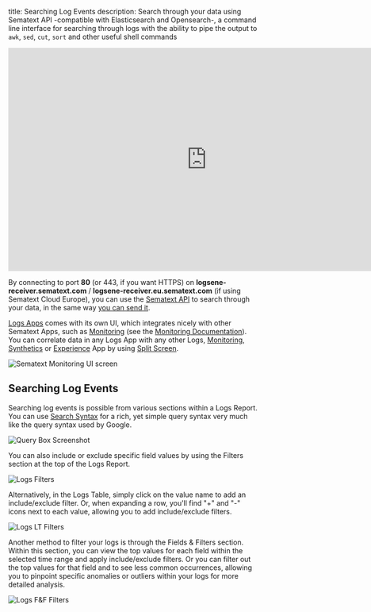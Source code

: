 title: Searching Log Events
description: Search through your data using Sematext API -compatible with Elasticsearch and Opensearch-, a command line interface for searching through logs with the ability to pipe the output to `awk`, `sed`, `cut`, `sort` and other useful shell commands

<iframe width="800" height="450" src="https://www.youtube.com/embed/TSlp3ru1BNA" frameborder="0" allow="autoplay; encrypted-media" allowfullscreen></iframe>

By connecting to port **80** (or 443, if you want HTTPS) on **logsene-receiver.sematext.com** / **logsene-receiver.eu.sematext.com** (if using Sematext Cloud Europe), you can use the [Sematext API](docs/logs/search-through-the-elasticsearch-api) to search through your data, in the same way [you can send it](/docs/logs/sending-log-events).

[Logs Apps](/docs/logs/) comes with its own UI, which integrates nicely with other Sematext Apps, such as [Monitoring](https://sematext.com/spm/) (see the [Monitoring Documentation](/docs/monitoring)). You can correlate data in any Logs App with any other Logs, [Monitoring](/docs/monitoring/), [Synthetics](/docs/synthetics/) or [Experience](/docs/experience/) App by using [Split Screen](/docs/guide/split-screen/).

<img alt="Sematext Monitoring UI screen" src="/docs/images/logs/logsene-ui.png" title="Sematext Logging UI screen">

## Searching Log Events

Searching log events is possible from various sections within a Logs Report. You can use [Search Syntax](/docs/logs/search-syntax/) for a rich, yet simple query syntax very much like the query syntax used by Google.

![Query Box Screenshot](/docs/images/logs/query-search-box.png)

You can also include or exclude specific field values by using the Filters section at the top of the Logs Report.

![Logs Filters](/docs/images/logs/logs-ad-hoc-filters.gif)

Alternatively, in the Logs Table, simply click on the value name to add an include/exclude filter. Or, when expanding a row, you'll find "+" and "-" icons next to each value, allowing you to add include/exclude filters.

![Logs LT Filters](/docs/images/logs/logs-lt-filters.gif)

Another method to filter your logs is through the Fields & Filters section. Within this section, you can view the top values for each field within the selected time range and apply include/exclude filters.
Or you can filter out the top values for that field and to see less common occurrences, allowing you to pinpoint specific anomalies or outliers within your logs for more detailed analysis.

![Logs F&F Filters](/docs/images/logs/logs-ff-filters.gif)
